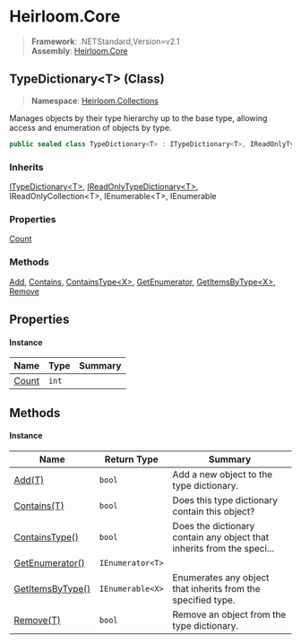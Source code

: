 # Heirloom.Core

> **Framework**: .NETStandard,Version=v2.1  
> **Assembly**: [Heirloom.Core][0]

## TypeDictionary\<T> (Class)

> **Namespace**: [Heirloom.Collections][0]

Manages objects by their type hierarchy up to the base type, allowing access and enumeration of objects by type.

```cs
public sealed class TypeDictionary<T> : ITypeDictionary<T>, IReadOnlyTypeDictionary<T>, IReadOnlyCollection<T>, IEnumerable<T>, IEnumerable
```

### Inherits

[ITypeDictionary\<T>][1], [IReadOnlyTypeDictionary\<T>][2], IReadOnlyCollection\<T>, IEnumerable\<T>, IEnumerable

### Properties

[Count][3]

### Methods

[Add][4], [Contains][5], [ContainsType\<X>][6], [GetEnumerator][7], [GetItemsByType\<X>][8], [Remove][9]

## Properties

#### Instance

| Name       | Type  | Summary |
|------------|-------|---------|
| [Count][3] | `int` |         |

## Methods

#### Instance

| Name                     | Return Type      | Summary                                                                |
|--------------------------|------------------|------------------------------------------------------------------------|
| [Add(T)][4]              | `bool`           | Add a new object to the type dictionary.                               |
| [Contains(T)][5]         | `bool`           | Does this type dictionary contain this object?                         |
| [ContainsType<X>()][6]   | `bool`           | Does the dictionary contain any object that inherits from the speci... |
| [GetEnumerator()][7]     | `IEnumerator<T>` |                                                                        |
| [GetItemsByType<X>()][8] | `IEnumerable<X>` | Enumerates any object that inherits from the specified type.           |
| [Remove(T)][9]           | `bool`           | Remove an object from the type dictionary.                             |

[0]: ../../Heirloom.Core.md
[1]: ITypeDictionary[T].md
[2]: IReadOnlyTypeDictionary[T].md
[3]: TypeDictionary[T]/Count.md
[4]: TypeDictionary[T]/Add.md
[5]: TypeDictionary[T]/Contains.md
[6]: TypeDictionary[T]/ContainsType[X].md
[7]: TypeDictionary[T]/GetEnumerator.md
[8]: TypeDictionary[T]/GetItemsByType[X].md
[9]: TypeDictionary[T]/Remove.md
